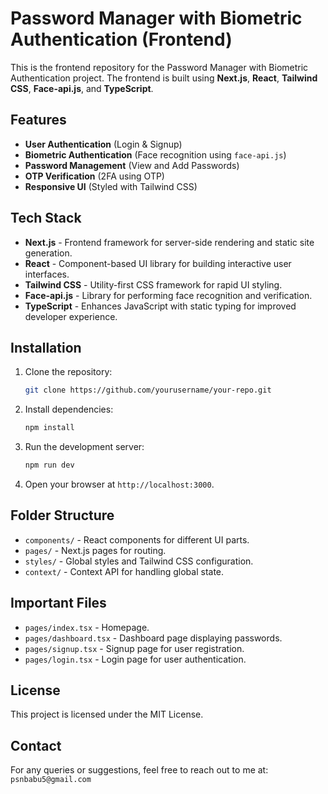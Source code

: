 # Password Manager with Biometric Authentication (Frontend)

This is the frontend repository for the Password Manager with Biometric Authentication project. The frontend is built using **Next.js**, **React**, **Tailwind CSS**, **Face-api.js**, and **TypeScript**.

## Features
- **User Authentication** (Login & Signup)
- **Biometric Authentication** (Face recognition using `face-api.js`)
- **Password Management** (View and Add Passwords)
- **OTP Verification** (2FA using OTP)
- **Responsive UI** (Styled with Tailwind CSS)

## Tech Stack
- **Next.js** - Frontend framework for server-side rendering and static site generation.
- **React** - Component-based UI library for building interactive user interfaces.
- **Tailwind CSS** - Utility-first CSS framework for rapid UI styling.
- **Face-api.js** - Library for performing face recognition and verification.
- **TypeScript** - Enhances JavaScript with static typing for improved developer experience.

## Installation
1. Clone the repository:
   ```bash
   git clone https://github.com/yourusername/your-repo.git
   ```

2. Install dependencies:
   ```bash
   npm install
   ```

3. Run the development server:
   ```bash
   npm run dev
   ```

4. Open your browser at `http://localhost:3000`.

## Folder Structure
- `components/` - React components for different UI parts.
- `pages/` - Next.js pages for routing.
- `styles/` - Global styles and Tailwind CSS configuration.
- `context/` - Context API for handling global state.

## Important Files
- `pages/index.tsx` - Homepage.
- `pages/dashboard.tsx` - Dashboard page displaying passwords.
- `pages/signup.tsx` - Signup page for user registration.
- `pages/login.tsx` - Login page for user authentication.

## License
This project is licensed under the MIT License.

## Contact
For any queries or suggestions, feel free to reach out to me at: `psnbabu5@gmail.com`

